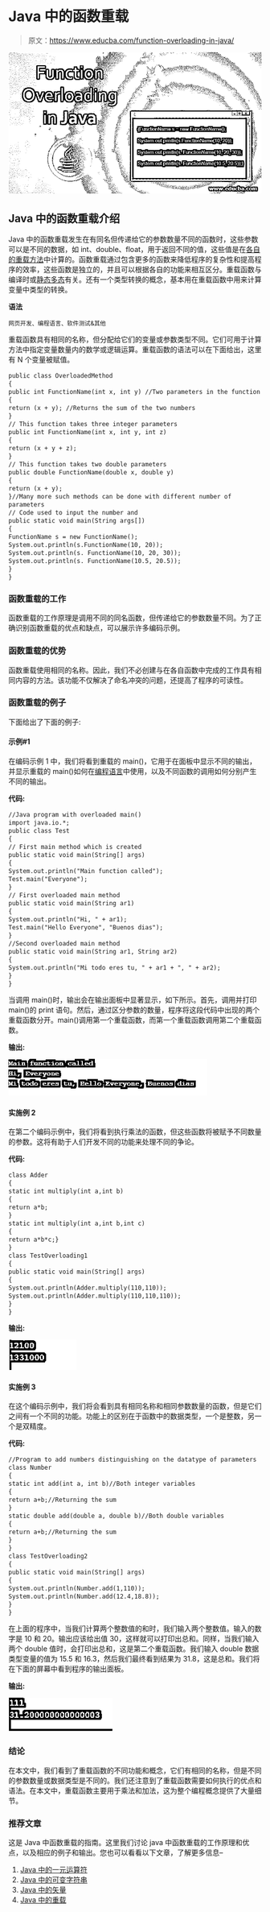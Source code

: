 # Java 中的函数重载

> 原文：<https://www.educba.com/function-overloading-in-java/>

![Function Overloading in Java](img/20e79b2303ed4385d57cd03663146afa.png)



## Java 中的函数重载介绍

Java 中的函数重载发生在有同名但传递给它的参数数量不同的函数时，这些参数可以是不同的数据，如 int、double、float，用于返回不同的值，这些值是在[各自的重载方法](https://www.educba.com/method-overloading-in-java/)中计算的。函数重载通过包含更多的函数来降低程序的复杂性和提高程序的效率，这些函数是独立的，并且可以根据各自的功能来相互区分。重载函数与编译时或[静态多态](https://www.educba.com/polymorphism-in-java/)有关。还有一个类型转换的概念，基本用在重载函数中用来计算变量中类型的转换。

**语法**

<small>网页开发、编程语言、软件测试&其他</small>

重载函数具有相同的名称，但分配给它们的变量或参数类型不同。它们可用于计算方法中指定变量数量内的数学或逻辑运算。重载函数的语法可以在下面给出，这里有 N 个变量被赋值。

```
public class OverloadedMethod
{
public int FunctionName(int x, int y) //Two parameters in the function
{
return (x + y); //Returns the sum of the two numbers
}
// This function takes three integer parameters
public int FunctionName(int x, int y, int z)
{
return (x + y + z);
}
// This function takes two double parameters
public double FunctionName(double x, double y)
{
return (x + y);
}//Many more such methods can be done with different number of parameters
// Code used to input the number and
public static void main(String args[])
{
FunctionName s = new FunctionName();
System.out.println(s.FunctionName(10, 20));
System.out.println(s. FunctionName(10, 20, 30));
System.out.println(s. FunctionName(10.5, 20.5));
}
}
```

### 函数重载的工作

函数重载的工作原理是调用不同的同名函数，但传递给它的参数数量不同。为了正确识别函数重载的优点和缺点，可以展示许多编码示例。

### 函数重载的优势

函数重载使用相同的名称。因此，我们不必创建与在各自函数中完成的工作具有相同内容的方法。该功能不仅解决了命名冲突的问题，还提高了程序的可读性。

### 函数重载的例子

下面给出了下面的例子:

#### 示例#1

在编码示例 1 中，我们将看到重载的 main()，它用于在面板中显示不同的输出，并显示重载的 main()如何在[编程语言](https://www.educba.com/web-programming-languages/)中使用，以及不同函数的调用如何分别产生不同的输出。

**代码:**

```
//Java program with overloaded main()
import java.io.*;
public class Test
{
// First main method which is created
public static void main(String[] args)
{
System.out.println("Main function called");
Test.main("Everyone");
}
// First overloaded main method
public static void main(String ar1)
{
System.out.println("Hi, " + ar1);
Test.main("Hello Everyone", "Buenos dias");
}
//Second overloaded main method
public static void main(String ar1, String ar2)
{
System.out.println("Mi todo eres tu, " + ar1 + ", " + ar2);
}
}
```

当调用 main()时，输出会在输出面板中显著显示，如下所示。首先，调用并打印 main()的 print 语句。然后，通过区分参数的数量，程序将这段代码中出现的两个重载函数分开。main()调用第一个重载函数，而第一个重载函数调用第二个重载函数。

**输出:**

![Function Overloading in Java output 1](img/8579781801c8d4835de35fbe66612dc8.png)



#### 实施例 2

在第二个编码示例中，我们将看到执行乘法的函数，但这些函数将被赋予不同数量的参数。这将有助于人们开发不同的功能来处理不同的争论。

**代码:**

```
class Adder
{
static int multiply(int a,int b)
{
return a*b;
}
static int multiply(int a,int b,int c)
{
return a*b*c;}
}
class TestOverloading1
{
public static void main(String[] args)
{
System.out.println(Adder.multiply(110,110));
System.out.println(Adder.multiply(110,110,110));
}
}
```

**输出:**

![Function Overloading in Java output 2](img/e1af9f126dfa4c4fe39c8fe9ea68a690.png)



#### 实施例 3

在这个编码示例中，我们将会看到具有相同名称和相同参数数量的函数，但是它们之间有一个不同的功能。功能上的区别在于函数中的数据类型，一个是整数，另一个是双精度。

**代码:**

```
//Program to add numbers distinguishing on the datatype of parameters
class Number
{
static int add(int a, int b)//Both integer variables
{
return a+b;//Returning the sum
}
static double add(double a, double b)//Both double variables
{
return a+b;//Returning the sum
}
}
class TestOverloading2
{
public static void main(String[] args)
{
System.out.println(Number.add(1,110));
System.out.println(Number.add(12.4,18.8));
}
}
```

在上面的程序中，当我们计算两个整数值的和时，我们输入两个整数值。输入的数字是 10 和 20。输出应该给出值 30，这样就可以打印出总和。同样，当我们输入两个 double 值时，会打印出总和，这是第二个重载函数。我们输入 double 数据类型变量的值为 15.5 和 16.3，然后我们最终看到结果为 31.8，这是总和。我们将在下面的屏幕中看到程序的输出面板。

**输出:**

![output 3](img/42e81780fb818e69492a0fbf957eb078.png)



### 结论

在本文中，我们看到了重载函数的不同功能和概念，它们有相同的名称，但是不同的参数数量或数据类型是不同的。我们还注意到了重载函数需要如何执行的优点和语法。在本文中，重载函数主要用于乘法和加法，这为整个编程概念提供了大量细节。

### 推荐文章

这是 Java 中函数重载的指南。这里我们讨论 java 中函数重载的工作原理和优点，以及相应的例子和输出。您也可以看看以下文章，了解更多信息–

1.  [Java 中的一元运算符](https://www.educba.com/unary-operators-in-java/)
2.  [Java 中的可变字符串](https://www.educba.com/mutable-string-in-java/)
3.  [Java 中的矢量](https://www.educba.com/vector-in-java/)
4.  [Java 中的重载](https://www.educba.com/overloading-in-java/)





